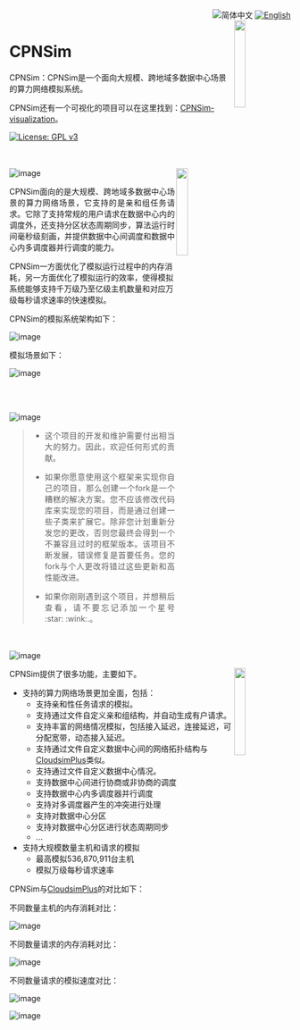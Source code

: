 <div align="right">
  <img src="https://img.shields.io/badge/-%E7%AE%80%E4%BD%93%E4%B8%AD%E6%96%87-03396c?style=flat-square" alt="简体中文" />
  <a title="en-US" href="README_en-US.md">  <img src="https://img.shields.io/badge/-English-545759?style=flat-squaree" alt="English"></a>
</div>

<img width= "20%" src="https://user-images.githubusercontent.com/46229052/196671093-21ba3438-719d-4dd4-ad79-bfddd1395663.png" align="right" />

# CPNSim

CPNSim：CPNSim是一个面向大规模、跨地域多数据中心场景的算力网络模拟系统。

CPNSim还有一个可视化的项目可以在这里找到：[CPNSim-visualization](https://github.com/slipegg/CPNSim-visualization)。

[![License: GPL v3](https://img.shields.io/badge/License-GPLv3-blue.svg)](https://www.gnu.org/licenses/gpl-3.0)

<br></br>
![image](https://user-images.githubusercontent.com/46229052/196704278-4d04778b-1a9e-46da-9ae2-18e6a7a1bae5.png)
<a id="overview"></a>
<img width="20%" src="https://user-images.githubusercontent.com/46229052/196671599-c2c33b14-be0b-4f7a-92b2-533978afb029.png" align="right" />
<p align="justify">
CPNSim面向的是大规模、跨地域多数据中心场景的算力网络场景，它支持的是亲和组任务请求。它除了支持常规的用户请求在数据中心内的调度外，还支持分区状态周期同步，算法运行时间毫秒级刻画，并提供数据中心间调度和数据中心内多调度器并行调度的能力。</p>

CPNSim一方面优化了模拟运行过程中的内存消耗，另一方面优化了模拟运行的效率，使得模拟系统能够支持千万级乃至亿级主机数量和对应万级每秒请求速率的快速模拟。</p>

CPNSim的模拟系统架构如下：

![image](https://github.com/slipegg/CPNSim/assets/65942634/cea2c8ad-1691-4a0c-8943-e15156ab50fe)

模拟场景如下：

![image](https://github.com/slipegg/CPNSim/assets/65942634/29d0bd2a-46d4-497f-9ea6-4914239afd52)

<br></br>

![image](https://user-images.githubusercontent.com/46229052/196704803-9a9f53b2-8255-4042-9c16-6c8470489791.png)
<a id="important"></a>

> * <p align="justify">这个项目的开发和维护需要付出相当大的努力。因此，欢迎任何形式的贡献。 </p>
>* <p align="justify">如果你愿意使用这个框架来实现你自己的项目，那么创建一个fork是一个糟糕的解决方案。您不应该修改代码库来实现您的项目，而是通过创建一些子类来扩展它。除非您计划重新分发您的更改，否则您最终会得到一个不兼容且过时的框架版本。该项目不断发展，错误修复是首要任务。您的fork与个人更改将错过这些更新和高性能改进。</p>
>* <p align="justify">如果你刚刚遇到这个项目，并想稍后查看，请不要忘记添加一个星号 :star: :wink:.。</p>
<br></br>
![image](https://user-images.githubusercontent.com/46229052/196704930-a1ef92c7-b62e-42a2-8e82-b6ba8b949070.png)
<a id="exclusive-features"></a>

<p align="justify">
CPNSim提供了很多功能，主要如下。

<img width= "20%" src="https://user-images.githubusercontent.com/46229052/196670148-8f647e7f-ffe2-49ea-865b-2c37ca044cb2.png" align="right" />

- 支持的算力网络场景更加全面，包括：
    - 支持亲和性任务请求的模拟。
    - 支持通过文件自定义亲和组结构，并自动生成有户请求。
    - 支持丰富的网络情况模拟，包括接入延迟，连接延迟，可分配宽带，动态接入延迟。
    - 支持通过文件自定义数据中心间的网络拓扑结构与[CloudsimPlus](https://github.com/cloudsimplus/cloudsimplus)类似。
    - 支持通过文件自定义数据中心情况。
    - 支持数据中心间进行协商或非协商的调度
    - 支持数据中心内多调度器并行调度
    - 支持对多调度器产生的冲突进行处理
    - 支持对数据中心分区
    - 支持对数据中心分区进行状态周期同步
    - ...
- 支持大规模数量主机和请求的模拟
    - 最高模拟536,870,911台主机
    - 模拟万级每秒请求速率

CPNSim与[CloudsimPlus](https://github.com/cloudsimplus/cloudsimplus)的对比如下：

不同数量主机的内存消耗对比：

![image](https://github.com/slipegg/CPNSim/assets/65942634/2a201b29-5957-4c7c-a03b-b0d7312bec72)
  
不同数量请求的内存消耗对比：

![image](https://github.com/slipegg/CPNSim/assets/65942634/2347c641-c7d0-4aef-8a4a-cc6cc3e3496e)
  
不同数量请求的模拟速度对比：

![image](https://github.com/slipegg/CPNSim/assets/65942634/374c5955-678d-4362-9be9-efb0fcdd750b)

![image](https://github.com/slipegg/CPNSim/assets/65942634/9b8cbd5c-d117-4cb4-830a-8e37ee32d0d5)

<br></br>
